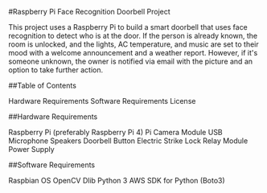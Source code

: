 #Raspberry Pi Face Recognition Doorbell Project

This project uses a Raspberry Pi to build a smart doorbell that uses face recognition to detect who is at the door. If the person is already known, the room is unlocked, and the lights, AC temperature, and music are set to their mood with a welcome announcement and a weather report. However, if it's someone unknown, the owner is notified via email with the picture and an option to take further action.

##Table of Contents

Hardware Requirements
Software Requirements
License

##Hardware Requirements

Raspberry Pi (preferably Raspberry Pi 4)
Pi Camera Module
USB Microphone
Speakers
Doorbell Button
Electric Strike Lock
Relay Module
Power Supply


##Software Requirements

Raspbian OS
OpenCV
Dlib
Python 3
AWS SDK for Python (Boto3)
